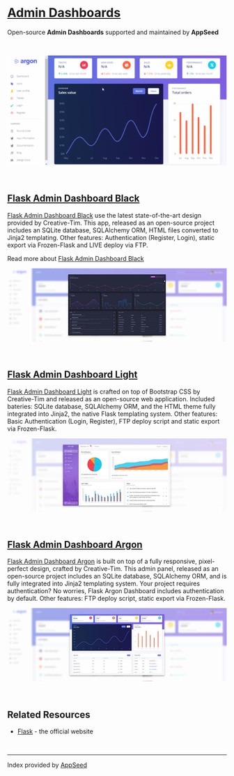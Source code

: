 # [Admin Dashboards](https://appseed.us/admin-dashboards) 

Open-source **Admin Dashboards** supported and maintained by **AppSeed** 

<br />

![Admin Dashboards Products - Gif animater intro.](https://github.com/app-generator/static/blob/master/products/flask-argon-dashboard-intro.gif?raw=true)

<br />

## [Flask Admin Dashboard Black](https://appseed.us/admin-dashboards/flask-dashboard-black)

[Flask Admin Dashboard Black](https://appseed.us/admin-dashboards/flask-dashboard-black) use the latest state-of-the-art design provided by Creative-Tim. This app, released as an open-source project includes an SQLite database, SQLAlchemy ORM, HTML files converted to Jinja2 templating. Other features: Authentication (Register, Login), static export via Frozen-Flask and LIVE deploy via FTP.

Read more about [Flask Admin Dashboard Black](https://appseed.us/admin-dashboards/flask-dashboard-black)

![Flask Admin Dashboard Black - App Screen Shot.](https://raw.githubusercontent.com/app-generator/static/master/flask-black-dashboard/black-dashboard-coded-in-flask-cover.jpg)

<br />

## [Flask Admin Dashboard Light](https://appseed.us/admin-dashboards/flask-dashboard-light-bootstrap)

[Flask Admin Dashboard Light](https://appseed.us/admin-dashboards/flask-dashboard-light-bootstrap) is crafted on top of Bootstrap CSS by Creative-Tim and released as an open-source web application. Included bateries: SQLite database, SQLAlchemy ORM, and the HTML theme fully integrated into Jinja2, the native Flask templating system. Other features: Basic Authentication (Login, Register), FTP deploy script and static export via Frozen-Flask.

![Flask Admin Dashboard Light - App Screen Shot.](https://raw.githubusercontent.com/app-generator/static/master/flask-light-bootstrap-dashboard/light-dashboard-coded-in-flask-cover.jpg)

<br />

## [Flask Admin Dashboard Argon](https://appseed.us/admin-dashboards/flask-dashboard-argon)

[Flask Admin Dashboard Argon](https://appseed.us/admin-dashboards/flask-dashboard-argon) is built on top of a fully responsive, pixel-perfect design, crafted by Creative-Tim. This admin panel, released as an open-source project includes an SQLite database, SQLAlchemy ORM, and is fully integrated into Jinja2 templating system. Your project requires authentication? No worries, Flask Argon Dashboard includes authentication by default. Other features: FTP deploy script, static export via Frozen-Flask.

![Flask Admin Dashboard Argon - App Screen Shot.](https://raw.githubusercontent.com/app-generator/static/master/flask-argon-dashboard/argon-dashboard-coded-in-flask-cover.jpg)

<br />

## Related Resources
 - [Flask](http://flask.pocoo.org/) - the official website
 
<br />

--- 
Index provided by [AppSeed](https://appseed.us/admin-dashboards)
 
